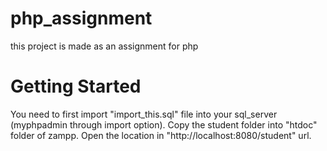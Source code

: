 # php_assignment
this project is made as an assignment for php

# Getting Started
 You need to first import "import_this.sql" file into your sql_server (myphpadmin through import option).
 Copy the student folder into "htdoc" folder of zampp.
 Open the location in "http://localhost:8080/student" url.
